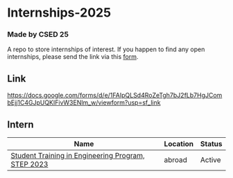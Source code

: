 # Internships-2025
  ### Made by CSED 25 
  A repo to store internships of interest.
  If you happen to find any open internships, please send the link via this [form](https://docs.google.com/forms/d/e/1FAIpQLSd4RoZeTgh7bJ2fLb7HgJCombEjj1C4GJpUQKIFivW3ENlm_w/viewform?usp=sf_link).
## Link
https://docs.google.com/forms/d/e/1FAIpQLSd4RoZeTgh7bJ2fLb7HgJCombEjj1C4GJpUQKIFivW3ENlm_w/viewform?usp=sf_link

## Intern

| Name | Location | Status |
|------|----------|--------|
|[Student Training in Engineering Program, STEP 2023]() | abroad | Active |
